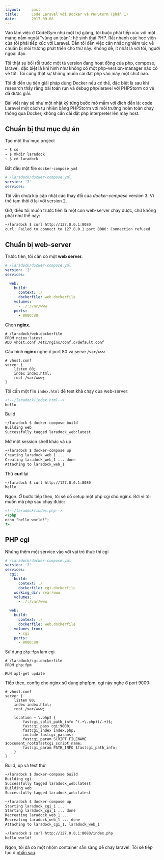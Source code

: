 ```yaml
---
layout:     post
title:      Code Laravel với Docker và PHPStorm (phần 1)
date:       2017-09-08
---
```


Vào làm việc ở CodeGym như một trợ giảng, tôi buộc phải tiếp xúc với một mảng nằm ngoài "vùng 
an toàn": hệ sinh thái PHP. Rất nhanh các học viên của tôi phải tiếp xúc với Laravel. Dẫn tôi đến 
việc cân nhắc nghiêm túc về chuẩn bị môi trường phát triển cho thứ này. Không dễ, ít nhất là với 
tôi, người ngoại đạo.

Tôi thật sự bối rối trước một tá version đang hoạt động của php, compose, laravel,
đặc biệt là khi hình như không có một php-version-manager nào có vẻ tốt. Tôi cũng thật sự không 
muốn cài đặt php vào máy một chút nào.

Tôi đi đến ưu tiên giải pháp dùng Docker nếu có thể, đặc biệt là sau khi research thấy rằng bài toán
run và debug php/laravel với PHPStorm có vẻ đã được giải.

Bài viết này sẽ như một nhật ký từng bước mò mẫm với đích đến là: code Laravel một cách tự nhiên
bằng PHPStorm với môi trường hoàn toàn chạy thông qua Docker, không cần cài đặt php interpreter
lên máy host.

Chuẩn bị thư mục dự án
---

Tạo một thư mục project

```bash
~ $ cd
~ $ mkdir laradock
~ $ cd laradock
```

Bắt đầu một file `docker-compose.yml`

```yaml
# /laradock/docker-compose.yml
version: '2'
services:
```

Tôi vẫn chưa kịp cập nhật các thay đổi của *docker-compose* version 3. Vì thế tạm thời ở lại 
với version 2.

Giờ, điều tôi muốn trước tiên là một con web-server chạy được, chứ không phải như thế này:

```bash
~/laradock $ curl http://127.0.0.1:8080
curl: Failed to connect to 127.0.0.1 port 8080: Connection refused
```

Chuẩn bị web-server
---

Trước tiên, tôi cần có một **web server**.

```yaml
# /laradock/docker-compose.yml
version: '2'
services:

  web:
    build:
      context: ./
      dockerfile: web.dockerfile
    volumes:
      - ./:/var/www
    ports:
      - 8080:80
```

Chọn **nginx**.

```
# /laradock/web.dockerfile
FROM nginx:latest
ADD vhost.conf /etc/nginx/conf.d/default.conf
```

Cấu hình **nginx** nghe ở port 80 và serve `/var/www`

```text
# vhost.conf
server {
    listen 80;
    index index.html;
    root /var/www;
}
```

Tôi cần một file `index.html` để test khả chạy của web-server:

```html
<!--/laradock/index.html-->
hello
```

Build

```bash
~/laradock $ docker-compose build
Building web
Successfully tagged laradock_web:latest
```

Mở một session shell khác và up

```bash
~/laradock $ docker-compose up
Creating laradock_web_1 ...
Creating laradock_web_1 ... done
Attaching to laradock_web_1
```

Thử **curl** lại

```bash
~/laradock $ curl http://127.0.0.1:8080
hello
```

Ngon. Ở bước tiếp theo, tôi sẽ cố setup một php cgi cho nginx. Bởi vì tôi muốn mã php sau chạy 
được:


```html
<!--/laradock/index.php-->
<?php
echo "hello world!";
?>
```

PHP cgi
---

Nhúng thêm một service vào với vai trò thực thi cgi

```yaml
# /laradock/docker-compose.yml
version: '2'
services:
  cgi:
    build:
      context: ./
      dockerfile: cgi.dockerfile
    working_dir: /var/www
    volumes:
      - ./:/var/www

  web:
    build:
      context: ./
      dockerfile: web.dockerfile
    volumes_from:
      - cgi
    ports:
      - 8080:80
```

Sử dụng `php:fpm` làm cgi

```
# /laradock/cgi.dockerfile
FROM php:fpm

RUN apt-get update
```

Tiếp theo, config cho nginx sử dụng phpfpm, cgi này nghe ở port 9000:

```text
# vhost.conf
server {
    listen 80;
    index index.html;
    root /var/www;
    
    location ~ \.php$ {
        fastcgi_split_path_info ^(.+\.php)(/.+)$;
        fastcgi_pass cgi:9000;
        fastcgi_index index.php;
        include fastcgi_params;
        fastcgi_param SCRIPT_FILENAME $document_root$fastcgi_script_name;
        fastcgi_param PATH_INFO $fastcgi_path_info;
    }
}
```

Build, up và test thử

```bash
~/laradock $ docker-compose build
Building cgi
Successfully tagged laradock_web:latest
Building web
Successfully tagged laradock_web:latest

~/laradock $ docker-compose up
Starting laradock_cgi_1 ...
Starting laradock_cgi_1 ... done
Recreating laradock_web_1 ...
Recreating laradock_web_1 ... done
Attaching to laradock_cgi_1, laradock_web_1

~/laradock $ curl http://127.0.0.1:8080/index.php
hello world!
```

Ngon, tôi đã có một nhóm container sẵn sàng để chạy laravel. Tôi sẽ tiếp tục ở [phần sau][next].

[next]: /2017/09/10/laradock-p2.html
